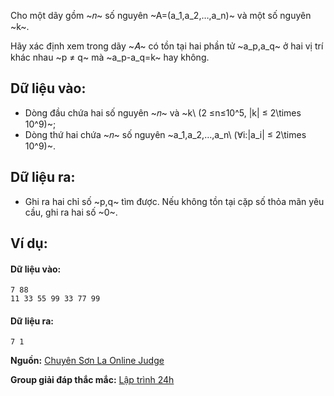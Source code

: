Cho một dãy gồm ~𝑛~ số nguyên ~A=(a_1,a_2,…,a_n)~ và một số nguyên ~k~.

Hãy xác định xem trong dãy ~𝐴~ có tồn tại hai phần tử ~a_p,a_q~ ở hai vị trí khác nhau ~p ≠ q~ mà ~a_p-a_q=k~ hay không.

## Dữ liệu vào:
- Dòng đầu chứa hai số nguyên ~𝑛~ và ~k\ (2 ≤n≤10^5, |k| ≤ 2\times 10^9)~;
- Dòng thứ hai chứa ~𝑛~ số nguyên ~a_1,a_2,…,a_n\ (∀i:|a_i| ≤ 2\times 10^9)~.

## Dữ liệu ra:
- Ghi ra hai chỉ số ~p,q~ tìm được. Nếu không tồn tại cặp số thỏa mãn yêu cầu, ghi ra hai số ~0~.

## Ví dụ:
#### Dữ liệu vào:
```
7 88
11 33 55 99 33 77 99
```

#### Dữ liệu ra:
```
7 1
```
**Nguồn:** [Chuyên Sơn La Online Judge](http://csloj.ddns.net/)

**Group giải đáp thắc mắc:** [Lập trình 24h](https://www.facebook.com/groups/1386904321519984)
